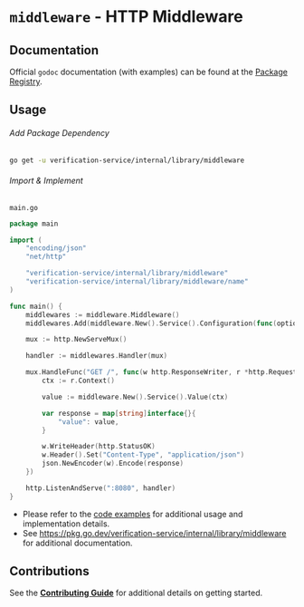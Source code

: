 # `middleware` - HTTP Middleware

## Documentation

Official `godoc` documentation (with examples) can be found at the [Package Registry](https://pkg.go.dev/verification-service/internal/library/middleware).

## Usage

###### Add Package Dependency

```bash
go get -u verification-service/internal/library/middleware
```

###### Import & Implement

`main.go`

```go
package main

import (
    "encoding/json"
    "net/http"

    "verification-service/internal/library/middleware"
    "verification-service/internal/library/middleware/name"
)

func main() {
    middlewares := middleware.Middleware()
    middlewares.Add(middleware.New().Service().Configuration(func(options *name.Settings) { options.Service = "example-service-name" }).Middleware)

    mux := http.NewServeMux()

    handler := middlewares.Handler(mux)

    mux.HandleFunc("GET /", func(w http.ResponseWriter, r *http.Request) {
        ctx := r.Context()

        value := middleware.New().Service().Value(ctx)

        var response = map[string]interface{}{
            "value": value,
        }

        w.WriteHeader(http.StatusOK)
        w.Header().Set("Content-Type", "application/json")
        json.NewEncoder(w).Encode(response)
    })

    http.ListenAndServe(":8080", handler)
}
```

- Please refer to the [code examples](example_test.go) for additional usage and implementation details.
- See https://pkg.go.dev/verification-service/internal/library/middleware for additional documentation.

## Contributions

See the [**Contributing Guide**](CONTRIBUTING.md) for additional details on getting started.
